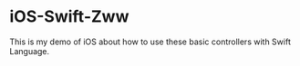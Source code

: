 # iOS-Swift-Zww
This is my demo of iOS about how to use these basic controllers with Swift Language.
